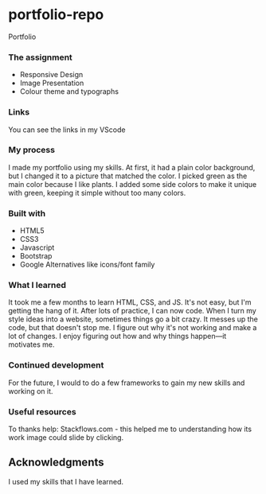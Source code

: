 # portfolio-repo
 Portfolio
 
 ### The assignment

-	Responsive Design
-	Image Presentation
-	Colour theme and typographs

### Links
You can see the links in my VScode

### My process
I made my portfolio using my skills. At first, it had a plain color background, but I changed it to a picture that matched the color. I picked green as the main color because I like plants. I added some side colors to make it unique with green, keeping it simple without too many colors.

### Built with

- HTML5 
- CSS3
- Javascript
- Bootstrap
- Google Alternatives like icons/font family

### What I learned
It took me a few months to learn HTML, CSS, and JS. It's not easy, but I'm getting the hang of it. After lots of practice, I can now code. When I turn my style ideas into a website, sometimes things go a bit crazy. It messes up the code, but that doesn't stop me. I figure out why it's not working and make a lot of changes. I enjoy figuring out how and why things happen—it motivates me.


### Continued development
For the future, I would to do a few frameworks to gain my new skills and working on it.


### Useful resources
To thanks help:
Stackflows.com - this helped me to understanding how its work image could slide by clicking.

## Acknowledgments
I used my skills that I have learned.
